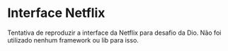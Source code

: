# Interface Netflix

Tentativa de reproduzir a interface da Netflix para desafio da Dio. Não foi utilizado nenhum framework ou lib para isso.
